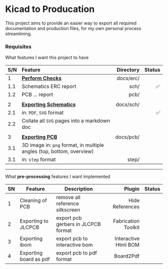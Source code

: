 # Kicad to Producation

This project aims to provide an easier way to export all required documentation and production files, for my own personal process streamlining.

### Requisites

What features I want this project to have

|S/N|Feature|Directory|Status|
|:--|:--|--:|--:|
|1|<b><u>Perform Checks|docs/erc/||
|1.1|Schematics ERC report|sch/|✅|
|1.2|PCB ... report|pcb/||
|||||
|2|<b><u>Exporting Schematics|docs/sch/||
|2.1|in: `PDF`, `SVG` format||✅|
|2.2|Collate all `SVG` pages into a markdown doc|||
|||||
|3|<b><u>Exporting PCB|docs/pcb/||
|3.1|3D image in: `png` format, in multiple angles (top, bottom, overview)|||
|3.1|in: `step` format|step/|||

---

What <b>pre-processing</b> features I want implemented

|SN|Feature|Description|Plugin|Status|
|:--|--|--|--:|--:|
|1| Cleaning of PCB | remove all reference silkscreen | Hide References | |
|2| Exporting to JLCPCB | export pcb gerbers in JLCPCB format | Fabrication Toolkit | |
|3| Exporting ibom | export pcb to interactive bom | Interactive Html BOM | |
|4| Exporting board as pdf | export pcb to pdf format | Board2Pdf | |

